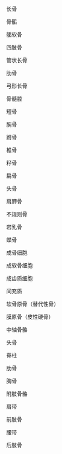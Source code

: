 长骨

骨骺

骺软骨

四肢骨

管状长骨

肋骨

弓形长骨

骨髓腔

短骨

腕骨

跗骨

椎骨

籽骨

扁骨

头骨

肩胛骨

不规则骨

岩乳骨

蝶骨

成骨细胞

成软骨细胞

成齿质细胞

间充质

软骨原骨（替代性骨）

膜原骨（皮性硬骨）

中轴骨骼

头骨

脊柱

肋骨

胸骨

附肢骨骼

肩带

前肢骨

腰带

后肢骨
